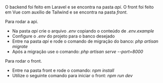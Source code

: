 O backend foi feito em Laravel e se encontra na pasta _api_.
O front foi feito em Vue com auxílio de Tailwind e se encontra na pasta _front_.

Para rodar a api.
* Na pasta _api_ crie o arquivo _.env_ copiando o conteúdo de _.env.example_
* Configure o _.env_ do projeto para o banco desejado
* Entre na pasta _api_ e rode o comando de migração do banco: _php artisan migrate_
* Após a migração use o comando: _php artisan serve --port=8000_

Para rodar o front.
* Entre na pasta front e rode o comando: _npm install_
* Utilize o seguinte comando para iniciar o front: _npm run dev_